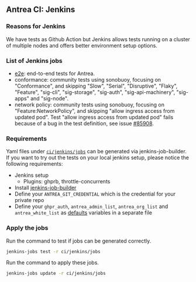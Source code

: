 ## Antrea CI: Jenkins

### Reasons for Jenkins
We have tests as Github Action but Jenkins allows tests running on a cluster of multiple nodes and offers better environment setup options.

### List of Jenkins jobs
* [e2e](https://github.com/vmware-tanzu/antrea/tree/master/test/e2e): end-to-end tests for Antrea.
* conformance: community tests using sonobuoy, focusing on "Conformance", and skipping "Slow", "Serial", "Disruptive", "Flaky", "Feature", "sig-cli", "sig-storage", "sig-auth", "sig-api-machinery", "sig-apps" and "sig-node".
* network policy: community tests using sonobuoy, focusing on "Feature:NetworkPolicy", and skipping "allow ingress access from updated pod".
Test "allow ingress access from updated pod" fails because of a bug in the test definition, see issue [#85908](https://github.com/kubernetes/kubernetes/issues/85908).

### Requirements
Yaml files under [`ci/jenkins/jobs`](https://github.com/vmware-tanzu/antrea/tree/master/ci/jenkins/jobs) can be generated via jenkins-job-builder. If you want to try out the tests on your local jenkins setup, please notice the following requirements:
* Jenkins setup
  * Plugins: ghprb, throttle-concurrents
* Install [jenkins-job-builder](https://docs.openstack.org/infra/jenkins-job-builder/index.html)
* Define your `ANTREA_GIT_CREDENTIAL` which is the credential for your private repo
* Define your `ghpr_auth`, `antrea_admin_list`, `antrea_org_list` and `antrea_white_list` as [defaults](https://docs.openstack.org/infra/jenkins-job-builder/definition.html#defaults) variables in a separate file

### Apply the jobs
Run the command to test if jobs can be generated correctly.  
```bash
jenkins-jobs test -r ci/jenkins/jobs
```

Run the command to apply these jobs.  
```bash
jenkins-jobs update -r ci/jenkins/jobs
```
